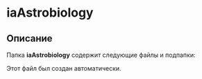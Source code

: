 # iaAstrobiology

## Описание
Папка **iaAstrobiology** содержит следующие файлы и подпапки:

Этот файл был создан автоматически.

